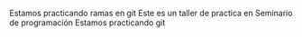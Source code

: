 Estamos practicando ramas en git
Este es un taller de practica en Seminario de programación
Estamos practicando git
